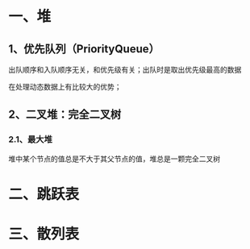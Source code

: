 
# 一、堆

## 1、优先队列（PriorityQueue）

出队顺序和入队顺序无关，和优先级有关；出队时是取出优先级最高的数据

在处理动态数据上有比较大的优势；

## 2、二叉堆：完全二叉树

### 2.1、最大堆

堆中某个节点的值总是不大于其父节点的值，堆总是一颗完全二叉树


# 二、跳跃表




# 三、散列表




